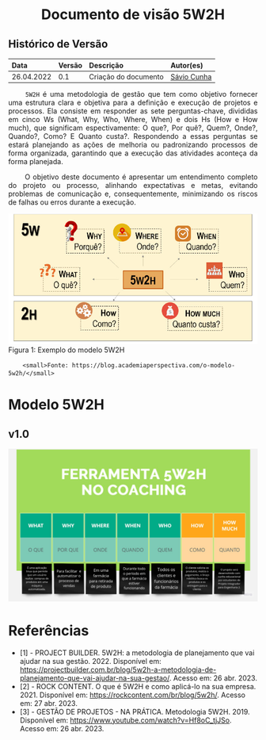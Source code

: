 # <center> Documento de visão 5W2H

## Histórico de Versão<br>
|    Data    | Versão | Descrição            | Autor(es)       |
| :- | :- | :- | :- |
| 26.04.2022 |  0.1   | Criação do documento | [Sávio Cunha](https://github.com/savioc2) |


<p align="justify">&emsp;&emsp;
<code>5W2H</code> é uma metodologia de gestão que tem como objetivo fornecer uma estrutura clara e objetiva para a definição e execução de projetos e processos. Ela consiste em responder as sete perguntas-chave, divididas em cinco Ws (What, Why, Who, Where, When) e dois Hs (How e How much), que significam espectivamente: O que?, Por quê?, Quem?, Onde?, Quando?, Como? E Quanto custa?. Respondendo a essas perguntas se estará planejando as ações de melhoria ou padronizando processos de forma organizada, garantindo que a execução das atividades aconteça da forma planejada. 
</p>
<p align="justify">&emsp;&emsp;
O objetivo deste documento é apresentar um entendimento completo do projeto ou processo, alinhando expectativas e metas, evitando problemas de comunicação e, consequentemente, minimizando os riscos de falhas ou erros durante a execução. 
</p>


 ![Exemplo do 5W2H](./documento_5W2H/assets/exemplo.jpg)
            <br>
               Figura 1: Exemplo do modelo 5W2H
            </br>
        
        <small>Fonte: https://blog.academiaperspectiva.com/o-modelo-5w2h/</small>
    


# Modelo 5W2H 
## v1.0
![Versão v1.0 do 5W2H](./documento_5W2H/assets/VersaoFinal_5W2H.jpg)
<p></p>


# Referências

- [1] - PROJECT BUILDER. 5W2H: a metodologia de planejamento que vai ajudar na sua gestão. 2022. Disponível em: https://projectbuilder.com.br/blog/5w2h-a-metodologia-de-planejamento-que-vai-ajudar-na-sua-gestao/. Acesso em: 26 abr. 2023.
- [2] - ROCK CONTENT. O que é 5W2H e como aplicá-lo na sua empresa. 2021. Disponível em: https://rockcontent.com/br/blog/5w2h/. Acesso em: 27 abr. 2023.
- [3] - GESTÃO DE PROJETOS - NA PRÁTICA. Metodologia 5W2H. 2019. Disponível em: https://www.youtube.com/watch?v=Hf8oC_tjJSo. Acesso em: 26 abr. 2023. 

